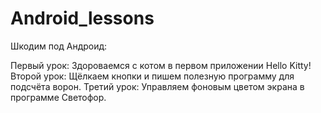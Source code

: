 # Android_lessons
Шкодим под Андроид:

Первый урок: Здороваемся с котом в первом приложении Hello Kitty!
Второй урок: Щёлкаем кнопки и пишем полезную программу для подсчёта ворон.
Третий урок: Управляем фоновым цветом экрана в программе Светофор.
